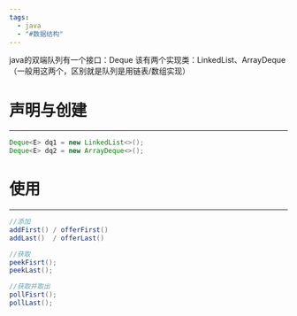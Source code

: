 ```yaml
---
tags:
  - java
  - "#数据结构"
---
```

java的双端队列有一个接口：Deque
该有两个实现类：LinkedList、ArrayDeque（一般用这两个，区别就是队列是用链表/数组实现）

# 声明与创建
---
```java
Deque<E> dq1 = new LinkedList<>();
Deque<E> dq2 = new ArrayDeque<>();
```


# 使用
---
```java
//添加
addFirst() / offerFirst()
addLast()  / offerLast()

//获取
peekFisrt();
peekLast();

//获取并取出
pollFisrt();
pollLast();
```